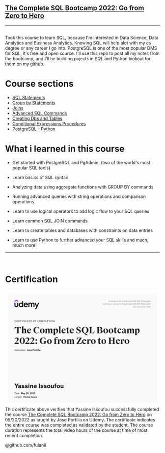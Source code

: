 ## [The Complete SQL Bootcamp 2022: Go from Zero to Hero](https://www.udemy.com/course/the-complete-sql-bootcamp/)
---

<br>
Took this course to learn SQL, because I'm interested in Data Science, Data Analytics and Business Analytics. Knowing SQL will help alot with my cs degree or any career I go into. PostgreSQL is one of the most popular DMS for SQL, it's free and open source. I'll use this repo to post all my notes from the bootcamp, and I'll be building pojects in SQL and Python lookout for them on my github. 

<br>

# Course sections
- [SQL Statements](SQL-Statements)
- [Group by Statements](GROUP-By-Statements)
- [Joins](Joins)
- [Advanced SQL Commands](Advanced-SQL-Commands)
- [Creating Dbs and Tables](Creating-DB-Tables)
- [Conditional Expressions Procedures](Conditional-Expressions-Procedures)
- [PostgreSQL - Python](PostgreSQL-Python)

# What i learned in this course
- Get started with PostgreSQL and PgAdmin: (two of the world's most popular SQL tools)

- Learn basics of SQL syntax

- Analyzing data using aggregate functions with GROUP BY commands

- Running advanced queries with string operations and comparison operations

- Learn to use logical operators to add logic flow to your SQL queries

- Learn common SQL JOIN commands

- Learn to create tables and databases with constraints on data entries

- Learn to use Python to further advanced your SQL skills and much, much more!
---

<br>

# Certification
![certification](certification.jpeg)
This certificate above verifies that Yassine Issoufou successfully completed the course [The Complete SQL Bootcamp 2022: Go from Zero to Hero](https://www.udemy.com/course/the-complete-sql-bootcamp/) on 05/20/2022 as taught by Jose Portilla on Udemy. The certificate indicates the entire course was completed as validated by the student. The course duration represents the total video hours of the course at time of most recent completion.

@github.com/fulanii

